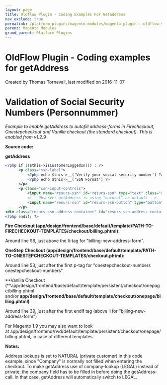 ```yaml
---
layout: page
title: Oldflow Plugin - Coding Examples For Getaddress
nav_exclude: true
permalink: /platform-plugins/magento-modules/magento-plugin---oldflow-version/oldflow-plugin---coding-examples-for-getaddress/
parent: Magento Modules
grand_parent: Platform Plugins
---
```




# OldFlow Plugin - Coding examples for getAddress 
Created by Thomas Tornevall, last modified on 2016-11-07
# Validation of Social Security Numbers (Personnummer)
*Example to enable getAddress to autofill address-forms in Firecheckout,
Onestepcheckout and Vanilla checkout (the standard checkout). This is
enabled from v1.2.9*

**Source code:**

**getAddress**
```xml
<?php if (!$this->isCustomerLoggedIn()) : ?>
      <p class="ssn-label">
          <?php echo $this->__('Verify your social security number') ?><br>
          <?php echo $this->__('SSN Format') ?>
      </p>
      <p class="ssn-input-controls">
          <input name="resurs-ssn" id="resurs-ssn" type="text" class="ssn-input-text" />
          <!-- Observe: getAddress is using "natural" as default -->
          <input name="resurs-ssn" id="resurs-ssn-button" type="button"  class="resurs-ssn-input-button" value="<?php echo $this->__('Get Address') ?>" onclick="getAddress('<?php echo $this->getUrl('resursbank/index/getAddress')?>','NATURAL','<?php echo $this->getSkinUrl('images/opc-ajax-loader.gif')?>')" />
      </p>
<div class="resurs-ssn-address-container" id="resurs-ssn-address-container"></div>
<?php endif; ?>
```

**Fire Checkout
(app/design/frontend/base/default/template/PATH-TO-FIRECHECKOUT-TEMPLATES/checkout/billing.phtml):**

Around line 96, just above the li-tag for "billing-new-address-form".

**OneStep Checkout
(app/design/frontend/base/default/template/PATH-TO-ONESTEPCHECKOUT-TEMPLATES/checkout.phtml):**

Around line 53, just after the first p-tag for "onestepcheckout-numbers
onestepcheckout-numbers"

**Vanilla Checkout
(**app/design/frontend/base/default/template/persistent/checkout/onepage/billing.phtml
and/or **app/design/frontend/base/default/template/checkout/onepage/billing.phtml)**

Around line 39, just after the first endif tag (above li for
"billing-new-address-form")

For Magento 1.9 you may also want to look
at app/design/frontend/rwd/default/template/persistent/checkout/onepage/billing.phtml,
in case of different templates.

**Notes:**

Address lookups is set to NATURAL (private customer) in this code
example, since "Company" is normally not filled when entering the
checkout. To make getAddress use of company-lookup (LEGAL) instead of
private, the company field has to be filled in before doing the
getAddress-call. In that case, getAddress will automatically switch to
LEGAL.

